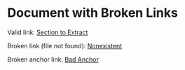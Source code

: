 # Document with Broken Links

Valid link: [Section to Extract](target-doc.md#Section%20to%20Extract)

Broken link (file not found): [Nonexistent](nonexistent.md#section)

Broken anchor link: [Bad Anchor](target-doc.md#NonexistentSection)

